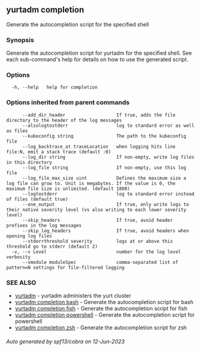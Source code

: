 ## yurtadm completion

Generate the autocompletion script for the specified shell

### Synopsis

Generate the autocompletion script for yurtadm for the specified shell.
See each sub-command's help for details on how to use the generated script.


### Options

```
  -h, --help   help for completion
```

### Options inherited from parent commands

```
      --add_dir_header                   If true, adds the file directory to the header of the log messages
      --alsologtostderr                  log to standard error as well as files
      --kubeconfig string                The path to the kubeconfig file
      --log_backtrace_at traceLocation   when logging hits line file:N, emit a stack trace (default :0)
      --log_dir string                   If non-empty, write log files in this directory
      --log_file string                  If non-empty, use this log file
      --log_file_max_size uint           Defines the maximum size a log file can grow to. Unit is megabytes. If the value is 0, the maximum file size is unlimited. (default 1800)
      --logtostderr                      log to standard error instead of files (default true)
      --one_output                       If true, only write logs to their native severity level (vs also writing to each lower severity level)
      --skip_headers                     If true, avoid header prefixes in the log messages
      --skip_log_headers                 If true, avoid headers when opening log files
      --stderrthreshold severity         logs at or above this threshold go to stderr (default 2)
  -v, --v Level                          number for the log level verbosity
      --vmodule moduleSpec               comma-separated list of pattern=N settings for file-filtered logging
```

### SEE ALSO

* [yurtadm](yurtadm.md)	 - yurtadm administers the yurt cluster
* [yurtadm completion bash](yurtadm_completion_bash.md)	 - Generate the autocompletion script for bash
* [yurtadm completion fish](yurtadm_completion_fish.md)	 - Generate the autocompletion script for fish
* [yurtadm completion powershell](yurtadm_completion_powershell.md)	 - Generate the autocompletion script for powershell
* [yurtadm completion zsh](yurtadm_completion_zsh.md)	 - Generate the autocompletion script for zsh

###### Auto generated by spf13/cobra on 12-Jun-2023
